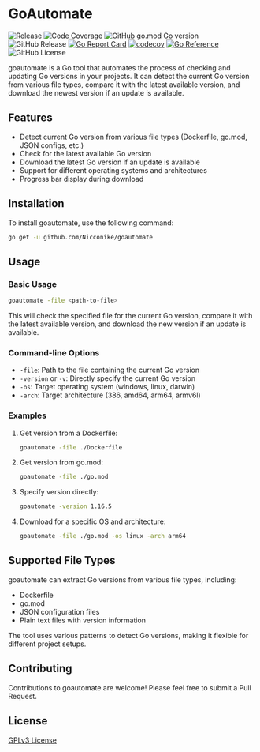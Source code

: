 # GoAutomate

[![Release](https://github.com/Nicconike/goautomate/actions/workflows/release.yml/badge.svg)](https://github.com/Nicconike/goautomate/actions/workflows/release.yml)
[![Code Coverage](https://github.com/Nicconike/goautomate/actions/workflows/coverage.yml/badge.svg)](https://github.com/Nicconike/goautomate/actions/workflows/coverage.yml)
![GitHub go.mod Go version](https://img.shields.io/github/go-mod/go-version/nicconike/goautomate)
![GitHub Release](https://img.shields.io/github/v/release/nicconike/goautomate)
[![Go Report Card](https://goreportcard.com/badge/github.com/Nicconike/goautomate)](https://goreportcard.com/report/github.com/Nicconike/goautomate)
[![codecov](https://codecov.io/gh/Nicconike/goautomate/graph/badge.svg?token=MPIX1QLEYJ)](https://codecov.io/gh/Nicconike/goautomate)
[![Go Reference](https://pkg.go.dev/badge/github.com/Nicconike/goautomate.svg)](https://pkg.go.dev/github.com/Nicconike/goautomate)
![GitHub License](https://img.shields.io/github/license/nicconike/goautomate)

goautomate is a Go tool that automates the process of checking and updating Go versions in your projects. It can detect the current Go version from various file types, compare it with the latest available version, and download the newest version if an update is available.

## Features

- Detect current Go version from various file types (Dockerfile, go.mod, JSON configs, etc.)
- Check for the latest available Go version
- Download the latest Go version if an update is available
- Support for different operating systems and architectures
- Progress bar display during download

## Installation

To install goautomate, use the following command:
```sh
go get -u github.com/Nicconike/goautomate
```

## Usage

### Basic Usage

```sh
goautomate -file <path-to-file>
```

This will check the specified file for the current Go version, compare it with the latest available version, and download the new version if an update is available.

### Command-line Options

- `-file`: Path to the file containing the current Go version
- `-version` or `-v`: Directly specify the current Go version
- `-os`: Target operating system (windows, linux, darwin)
- `-arch`: Target architecture (386, amd64, arm64, armv6l)

### Examples

1. Get version from a Dockerfile:
	```sh
	goautomate -file ./Dockerfile
	```

2. Get version from go.mod:
	```sh
	goautomate -file ./go.mod
	```

3. Specify version directly:
	```sh
	goautomate -version 1.16.5
	```

4. Download for a specific OS and architecture:
	```sh
	goautomate -file ./go.mod -os linux -arch arm64
	```

## Supported File Types

goautomate can extract Go versions from various file types, including:

- Dockerfile
- go.mod
- JSON configuration files
- Plain text files with version information

The tool uses various patterns to detect Go versions, making it flexible for different project setups.

## Contributing

Contributions to goautomate are welcome! Please feel free to submit a Pull Request.

## License

[GPLv3 License](LICENSE)
